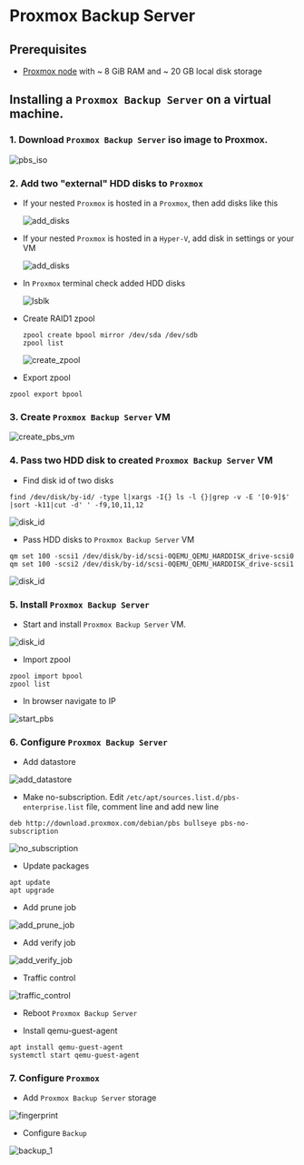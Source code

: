 # Proxmox Backup Server #

## Prerequisites
- [Proxmox node](https://www.proxmox.com/en/proxmox-ve/get-started) with ~ 8 GiB RAM and ~ 20 GB local disk storage

## Installing a `Proxmox Backup Server` on a virtual machine.

### 1. Download `Proxmox Backup Server` iso image to Proxmox.

![pbs_iso](./images/pbs_iso.png)

### 2. Add two "external" HDD disks to `Proxmox`

  - If your nested `Proxmox` is hosted in a `Proxmox`, then add disks like this

     ![add_disks](./images/add_disks.png)

  - If your nested `Proxmox` is hosted in a `Hyper-V`, add disk in settings or your VM
   
     ![add_disks](./images/add_disks_hyper.png)

  - In `Proxmox` terminal check added HDD disks
  
     ![lsblk](./images/lsblk.png)

  - Create RAID1 zpool
  
     ```
     zpool create bpool mirror /dev/sda /dev/sdb
     zpool list
     ```

     ![create_zpool](./images/create_zpool.png)

  - Export zpool
  
  ```
  zpool export bpool
  ``` 



### 3. Create `Proxmox Backup Server` VM

![create_pbs_vm](./images/create_pbs_vm.png)

### 4. Pass two HDD disk to created `Proxmox Backup Server` VM

  - Find disk id of two disks
  
  ```
  find /dev/disk/by-id/ -type l|xargs -I{} ls -l {}|grep -v -E '[0-9]$' |sort -k11|cut -d' ' -f9,10,11,12
  ```

  ![disk_id](./images/disk_id.png)

  - Pass HDD disks to `Proxmox Backup Server` VM
  
  ```
  qm set 100 -scsi1 /dev/disk/by-id/scsi-0QEMU_QEMU_HARDDISK_drive-scsi0
  qm set 100 -scsi2 /dev/disk/by-id/scsi-0QEMU_QEMU_HARDDISK_drive-scsi1
  ```
  
  ![disk_id](./images/pass_hdd_disks.png)

### 5. Install `Proxmox Backup Server` 

  - Start and install `Proxmox Backup Server` VM.

![disk_id](./images/install_pbs.png)

  - Import zpool
  
  ```
  zpool import bpool
  zpool list
  ```

  - In browser navigate to IP

![start_pbs](./images/start_pbs.png)

### 6. Configure  `Proxmox Backup Server` 

  - Add datastore

![add_datastore](./images/add_datastore.png)
  
  - Make no-subscription. Edit `/etc/apt/sources.list.d/pbs-enterprise.list` file, comment line and add new line
  
  ```
  deb http://download.proxmox.com/debian/pbs bullseye pbs-no-subscription
  ```
  
![no_subscription](./images/no_subscription.png)

  - Update packages
  
  ```
  apt update
  apt upgrade
  ```
  - Add prune job

![add_prune_job](./images/add_prune_job.png)

  - Add verify job
  
![add_verify_job](./images/add_verify_job.png)

  - Traffic control

![traffic_control](./images/traffic_control.png)

  - Reboot `Proxmox Backup Server` 

  - Install qemu-guest-agent

```
apt install qemu-guest-agent
systemctl start qemu-guest-agent
```

### 7. Configure  `Proxmox`

  - Add `Proxmox Backup Server` storage

![fingerprint](./images/fingerprint.png)

  - Configure `Backup`

![backup_1](./images/backup_1.png)